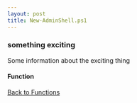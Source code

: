 ```yaml
---
layout: post
title: New-AdminShell.ps1
---
```


### something exciting

Some information about the exciting thing

#### Function

<script src="https://gist-it.appspot.com/github.com/BanterBoy/scripts-blog/blob/master/PowerShell/functions/New-AdminShell.ps1" crossorigin="anonymous"></script>

<a href="/menu/_pages/functions.html">Back to Functions</a>

